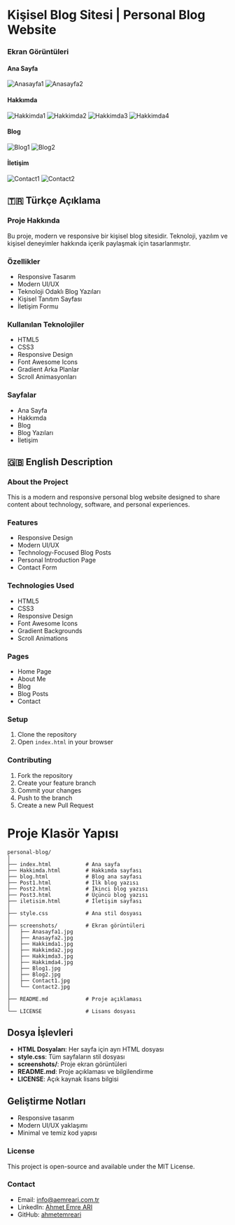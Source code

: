 # Kişisel Blog Sitesi | Personal Blog Website
### Ekran Görüntüleri
#### Ana Sayfa
![Anasayfa1](screenshots/Anasayfa1.jpg)
![Anasayfa2](screenshots/Anasayfa2.jpg)

#### Hakkımda
![Hakkimda1](screenshots/Hakkimda1.jpg)
![Hakkimda2](screenshots/Hakkimda2.jpg)
![Hakkimda3](screenshots/Hakkimda3.jpg)
![Hakkimda4](screenshots/Hakkimda4.jpg)

#### Blog
![Blog1](screenshots/Blog1.jpg)
![Blog2](screenshots/Blog2.jpg)

#### İletişim
![Contact1](screenshots/Contact1.jpg)
![Contact2](screenshots/Contact2.jpg)
## 🇹🇷 Türkçe Açıklama

### Proje Hakkında
Bu proje, modern ve responsive bir kişisel blog sitesidir. Teknoloji, yazılım ve kişisel deneyimler hakkında içerik paylaşmak için tasarlanmıştır.

### Özellikler
- Responsive Tasarım
- Modern UI/UX
- Teknoloji Odaklı Blog Yazıları
- Kişisel Tanıtım Sayfası
- İletişim Formu

### Kullanılan Teknolojiler
- HTML5
- CSS3
- Responsive Design
- Font Awesome Icons
- Gradient Arka Planlar
- Scroll Animasyonları

### Sayfalar
- Ana Sayfa
- Hakkımda
- Blog
- Blog Yazıları
- İletişim

## 🇬🇧 English Description

### About the Project
This is a modern and responsive personal blog website designed to share content about technology, software, and personal experiences.

### Features
- Responsive Design
- Modern UI/UX
- Technology-Focused Blog Posts
- Personal Introduction Page
- Contact Form

### Technologies Used
- HTML5
- CSS3
- Responsive Design
- Font Awesome Icons
- Gradient Backgrounds
- Scroll Animations

### Pages
- Home Page
- About Me
- Blog
- Blog Posts
- Contact

### Setup
1. Clone the repository
2. Open `index.html` in your browser

### Contributing
1. Fork the repository
2. Create your feature branch
3. Commit your changes
4. Push to the branch
5. Create a new Pull Request
# Proje Klasör Yapısı

```
personal-blog/
│
├── index.html           # Ana sayfa
├── Hakkimda.html        # Hakkımda sayfası
├── blog.html            # Blog ana sayfası
├── Post1.html           # İlk blog yazısı
├── Post2.html           # İkinci blog yazısı
├── Post3.html           # Üçüncü blog yazısı
├── iletisim.html        # İletişim sayfası
│
├── style.css            # Ana stil dosyası
│
├── screenshots/         # Ekran görüntüleri
│   ├── Anasayfa1.jpg
│   ├── Anasayfa2.jpg
│   ├── Hakkimda1.jpg
│   ├── Hakkimda2.jpg
│   ├── Hakkimda3.jpg
│   ├── Hakkimda4.jpg
│   ├── Blog1.jpg
│   ├── Blog2.jpg
│   ├── Contact1.jpg
│   └── Contact2.jpg
│
├── README.md            # Proje açıklaması
│
└── LICENSE              # Lisans dosyası
```

## Dosya İşlevleri

- **HTML Dosyaları**: Her sayfa için ayrı HTML dosyası
- **style.css**: Tüm sayfaların stil dosyası
- **screenshots/**: Proje ekran görüntüleri
- **README.md**: Proje açıklaması ve bilgilendirme
- **LICENSE**: Açık kaynak lisans bilgisi

## Geliştirme Notları

- Responsive tasarım
- Modern UI/UX yaklaşımı
- Minimal ve temiz kod yapısı

### License
This project is open-source and available under the MIT License.

### Contact
- Email: info@aemreari.com.tr
- LinkedIn: [Ahmet Emre ARI](https://www.linkedin.com/in/aemreari/)
- GitHub: [ahmetemreari](https://github.com/ahmetemreari)
